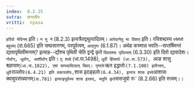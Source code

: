 ```yaml
---
index:  8.2.15
sutra:  छन्दसीरः
vritti:  nyasa
---
```


`हरिवो मेदिनम्` इति। `न मु ने` (8.2.3) इत्यत्रैतद्व्युत्पादितम्। `आरेवानेतु मा विशत्` इति। रयिशब्दस्य `रयेर्मतौ बहुलम्` (दा.665) इति सम्प्रसारणम्, परपूर्वत्वम्, `आद्गुणः` (6.1.87)। अथेह कस्मान्न भवति--सप्तर्षिमन्तं द्यावापृथिवीमन्तम्? इत्याह--द्यौश्च पृथिवी चेति द्वन्द्वे कृते `दिवसश्च पृथिव्याम्` (6.3.30) इति दिवो द्यावादेशः।
`गोर्वान्, धूर्वान्, आशीर्वान्` इति। `गृ़ शब्दे` (धा.पा.1498), `धुर्वी हिंसार्थः (धा.पा.573), `आङ शासु श्च्छायाम्` (धा.पा.1022), एषां सम्पदादित्वात् क्विप्। गृणातेः `ऋत इद्धातोः` (7.1.100) इतीत्त्वम्, धुर्वेः `राल्लोपः` (6.4.21) इति वकारलोपः, `शास इदङ्हलोः` (6.4.34), इत्यत्र शास इत्त्वे `आशासः क्वावुपसंख्यानम्` (वा.781) इत्याङ्पूर्वस्य शास इत्त्वम्, मतुपि कृते `ससजुवो रुः` (8.2.66) इति रुत्वम्।।

